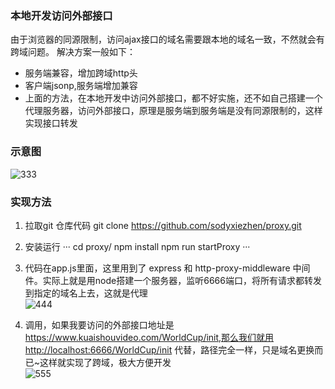 ### 本地开发访问外部接口
由于浏览器的同源限制，访问ajax接口的域名需要跟本地的域名一致，不然就会有跨域问题。
解决方案一般如下：
- 服务端兼容，增加跨域http头
- 客户端jsonp,服务端增加兼容
- 上面的方法，在本地开发中访问外部接口，都不好实施，还不如自己搭建一个代理服务器，访问外部接口，原理是服务端到服务端是没有同源限制的，这样实现接口转发

### 示意图
![333](https://raw.githubusercontent.com/wiki/sodyxiezhen/practice3_less/proxy.png)

### 实现方法

1. 拉取git 仓库代码 git clone https://github.com/sodyxiezhen/proxy.git
2. 安装运行
···
	cd proxy/
	npm install
	npm run startProxy
···
3. 代码在app.js里面，这里用到了 express 和 http-proxy-middleware 中间件。实际上就是用node搭建一个服务器，监听6666端口，将所有请求都转发到指定的域名上去，这就是代理<br />
![444](https://raw.githubusercontent.com/wiki/sodyxiezhen/practice3_less/proxy_code.png)

4. 调用，如果我要访问的外部接口地址是 https://www.kuaishouvideo.com/WorldCup/init,那么我们就用http://localhost:6666/WorldCup/init 代替，路径完全一样，只是域名更换而已~这样就实现了跨域，极大方便开发<br />
![555](https://raw.githubusercontent.com/wiki/sodyxiezhen/practice3_less/proxy_code2.png)